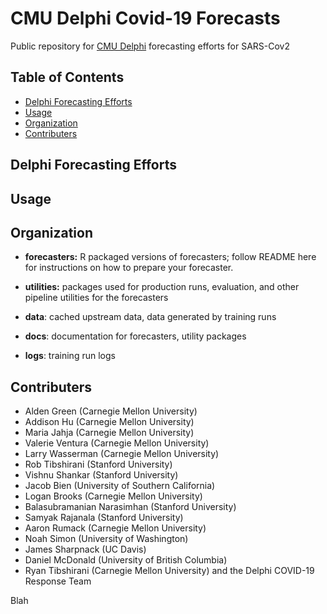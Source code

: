 # CMU Delphi Covid-19 Forecasts

Public repository for [CMU Delphi](https://delphi.cmu.edu) forecasting efforts for SARS-Cov2

## Table of Contents

* [Delphi Forecasting Efforts](#delphi-forecasting-efforts)
* [Usage](#usage)
* [Organization](#organization)
* [Contributers](#contributers)

## Delphi Forecasting Efforts

## Usage

## Organization

* **forecasters:** R packaged versions of forecasters; follow README here for instructions on how to prepare your forecaster.

* **utilities:** packages used for production runs, evaluation, and other pipeline utilities for the forecasters

* **data**: cached upstream data, data generated by training runs

* **docs**: documentation for forecasters, utility packages

* **logs**: training run logs

## Contributers

- Alden Green (Carnegie Mellon University)
- Addison Hu (Carnegie Mellon University)
- Maria Jahja (Carnegie Mellon University)
- Valerie Ventura (Carnegie Mellon University)
- Larry Wasserman (Carnegie Mellon University)
- Rob Tibshirani (Stanford University)
- Vishnu Shankar (Stanford University)
- Jacob Bien (University of Southern California)
- Logan Brooks (Carnegie Mellon University)
- Balasubramanian Narasimhan (Stanford University)
- Samyak Rajanala (Stanford University)
- Aaron Rumack (Carnegie Mellon University)
- Noah Simon (University of Washington)
- James Sharpnack (UC Davis)
- Daniel McDonald (University of British Columbia)
- Ryan Tibshirani (Carnegie Mellon University)
and the Delphi COVID-19 Response Team

Blah
